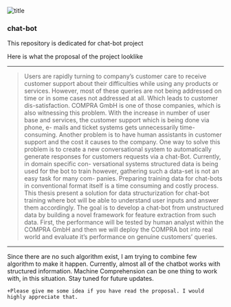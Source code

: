 ![title](https://ci.appveyor.com/api/projects/status/%7B%7Bstatus_id%7D%7D)

### chat-bot
This repository is dedicated for chat-bot project 

Here is what the proposal of the project looklike
***
>Users are rapidly turning to company’s customer care to receive
customer support about their difficulties while using any products or
services. However, most of these queries are not being addressed on
time or in some cases not addressed at all. Which leads to customer
dis-satisfaction. COMPRA GmbH is one of those companies, which is
also witnessing this problem. With the increase in number of user base
and services, the customer support which is being done via phone, e-
mails and ticket systems gets unnecessarily time-consuming. Another
problem is to have human assistants in customer support and the cost
it causes to the company. One way to solve this problem is to create
a new conversational system to automatically generate responses for
customers requests via a chat-Bot. Currently, in domain specific con-
versational systems structured data is being used for the bot to train
however, gathering such a data-set is not an easy task for many com-
panies. Preparing training data for chat-bots in conventional format
itself is a time consuming and costly process. This thesis present a
solution for data structurization for chat-bot training where bot will
be able to understand user inputs and answer them accordingly. The
goal is to develop a chat-bot from unstructured data by building a
novel framework for feature extraction from such data. First, the
performance will be tested by human analyst within the COMPRA
GmbH and then we will deploy the COMPRA bot into real world and
evaluate it’s performance on genuine customers’ queries.
***
Since there are no such algorithm exist, I am trying to combine few algorithm to make it happen. Currently, almost all of the chatbot works with structured information. Machine Comprehension can be one thing to work with, in this situation. Stay tuned for future updates. 

```
+Please give me some idea if you have read the proposal. I would highly appreciate that.

```
